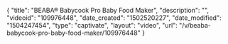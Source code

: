 {
    "title": "BEABA&reg; Babycook Pro Baby Food Maker",
    "description": "",
    "videoid": "109976448",
    "date_created": "1502520227",
    "date_modified": "1504247454",
    "type": "captivate",
    "layout": "video",
    "url": "\/v\/beaba-babycook-pro-baby-food-maker\/109976448"
}